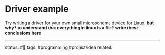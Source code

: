 # Driver example
Try writing a driver for your own small microscheme device for Linux.
**but why? to understand that everything in linux is a file? write these conclusions here**

---
status: #🌱 
tags: #programming #project/idea 
related: 